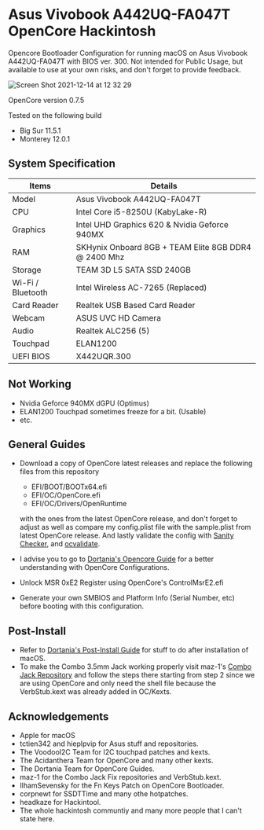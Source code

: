 # Asus Vivobook A442UQ-FA047T OpenCore Hackintosh
Opencore Bootloader Configuration for running macOS on Asus Vivobook A442UQ-FA047T with BIOS ver. 300.
Not intended for Public Usage, but available to use at your own risks, and don't forget to provide feedback.

![Screen Shot 2021-12-14 at 12 32 29](https://user-images.githubusercontent.com/46070105/145934710-3596001d-e9e8-40d9-aef4-4f7095c37442.png)

OpenCore version 0.7.5

Tested on the following build
- Big Sur 11.5.1
- Monterey 12.0.1

## System Specification
Items | Details |
--- | --- |
Model	| Asus Vivobook A442UQ-FA047T
CPU	| Intel Core i5-8250U (KabyLake-R)
Graphics	| Intel UHD Graphics 620 & Nvidia Geforce 940MX
RAM	| SKHynix Onboard 8GB + TEAM Elite 8GB DDR4 @ 2400 Mhz
Storage | TEAM 3D L5 SATA SSD 240GB
Wi-Fi / Bluetooth	| Intel Wireless AC-7265 (Replaced)
Card Reader	| Realtek USB Based Card Reader
Webcam	| ASUS UVC HD Camera
Audio	| Realtek ALC256 (5)
Touchpad	| ELAN1200
UEFI BIOS |	X442UQR.300

## Not Working
- Nvidia Geforce 940MX dGPU (Optimus)
- ELAN1200 Touchpad sometimes freeze for a bit. (Usable)
- etc.

## General Guides
- Download a copy of OpenCore latest releases and replace the following files from this repository
  - EFI/BOOT/BOOTx64.efi
  - EFI/OC/OpenCore.efi
  - EFI/OC/Drivers/OpenRuntime

  with the ones from the latest OpenCore release, and don't forget to adjust as well as compare my config.plist file with the sample.plist from latest OpenCore     release.
And lastly validate the config with [Sanity Checker](https://opencore.slowgeek.com/), and [ocvalidate](https://github.com/acidanthera/OpenCorePkg/tree/master/Utilities/ocvalidate).
- I advise you to go to [Dortania's Opencore Guide](https://dortania.github.io/OpenCore-Install-Guide/prerequisites.html) for a better understanding with OpenCore Configurations.
- Unlock MSR 0xE2 Register using OpenCore's ControlMsrE2.efi
- Generate your own SMBIOS and Platform Info (Serial Number, etc) before booting with this configuration.

## Post-Install
- Refer to [Dortania's Post-Install Guide](https://dortania.github.io/OpenCore-Post-Install/) for stuff to do after installation of macOS.
- To make the Combo 3.5mm Jack working properly visit maz-1's [Combo Jack Repository](https://github.com/hackintosh-stuff/ComboJack) and follow the steps there starting from step 2 since we are using OpenCore and only need the shell file because the VerbStub.kext was already added in OC/Kexts.

## Acknowledgements
- Apple for macOS
- tctien342 and hieplpvip for Asus stuff and repositories.
- The VoodooI2C Team for I2C touchpad patches and kexts.
- The Acidanthera Team for OpenCore and many other kexts.
- The Dortania Team for OpenCore Guides.
- maz-1 for the Combo Jack Fix repositories and VerbStub.kext.
- IlhamSevensky for the Fn Keys Patch on OpenCore Bootloader.
- corpnewt for SSDTTime and many othe hotpatches.
- headkaze for Hackintool.
- The whole hackintosh communtiy and many more people that I can't state here.
